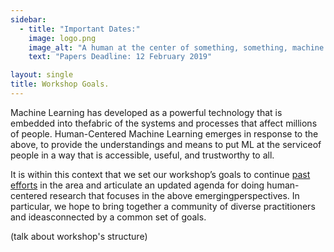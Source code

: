```yaml
---
sidebar:
  - title: "Important Dates:"
    image: logo.png
    image_alt: "A human at the center of something, something, machine learning."
    text: "Papers Deadline: 12 February 2019"

layout: single
title: Workshop Goals.
---
```


Machine Learning has developed as a powerful technology that is embedded into thefabric of the systems and processes that affect millions of people. Human-Centered Machine Learning emerges in response to the above, to provide the understandings and means to put ML at the serviceof people in a way that is accessible, useful, and trustworthy to all.

It is within this context that we set our workshop’s goals to continue [past efforts](http://hcml2016.goldsmithsdigital.com/) in the area and articulate an updated agenda for doing human-centered research that focuses in the above emergingperspectives. In particular, we hope to bring together a community of diverse practitioners and ideasconnected by a common set of goals.

(talk about workshop's structure)
